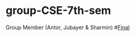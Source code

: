 # group-CSE-7th-sem
Group Member (Antor, Jubayer &amp; Sharmin)
#[Final](https://github.com/antor92/group-CSE-7th-sem/tree/master/Final)
